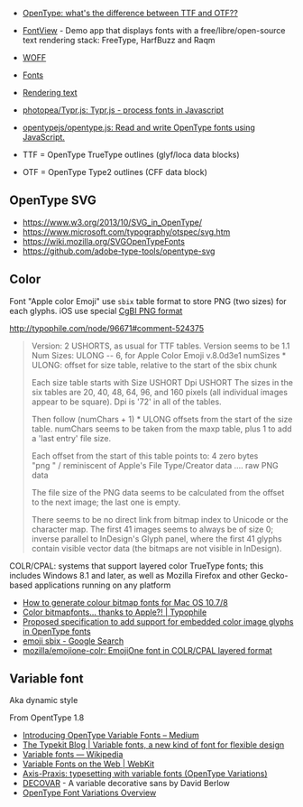 - [OpenType: what's the difference between TTF and OTF??](https://pomax.github.io/1449438115186/opentype-what-s-the-difference-between-ttf-and-otf)
- [FontView](https://github.com/googlei18n/fontview) - Demo app that displays fonts with a free/libre/open-source text rendering stack: FreeType, HarfBuzz and Raqm
- [WOFF](../WOFF/WOFF.md)
- [Fonts](../Fonts/Fonts.md)
- [Rendering text](../../Graphics/Graphics.md#rendering-text)

- [photopea/Typr.js: Typr.js - process fonts in Javascript](https://github.com/photopea/Typr.js)
- [opentypejs/opentype.js: Read and write OpenType fonts using JavaScript.](https://github.com/opentypejs/opentype.js)

- TTF = OpenType TrueType outlines (glyf/loca data blocks)
- OTF = OpenType Type2 outlines (CFF data block)

## OpenType SVG

- https://www.w3.org/2013/10/SVG_in_OpenType/
- https://www.microsoft.com/typography/otspec/svg.htm
- https://wiki.mozilla.org/SVGOpenTypeFonts
- https://github.com/adobe-type-tools/opentype-svg

## Color

Font "Apple color Emoji" use `sbix` table format to store PNG (two sizes) for each glyphs. iOS use special [CgBI PNG format](http://iphonedevwiki.net/index.php/CgBI_file_format)

http://typophile.com/node/96671#comment-524375

> Version: 2 USHORTS, as usual for TTF tables. Version seems to be 1.1
> Num Sizes: ULONG -- 6, for Apple Color Emoji v.8.0d3e1
> numSizes * ULONG: offset for size table, relative to the start of the sbix chunk
>
> Each size table starts with
> Size USHORT
> Dpi USHORT
> The sizes in the six tables are 20, 40, 48, 64, 96, and 160 pixels (all individual images appear to be square). Dpi is '72' in all of the tables.
>
> Then follow (numChars + 1) * ULONG offsets from the start of the size table. numChars seems to be taken from the maxp table, plus 1 to add a 'last entry' file size.
>
> Each offset from the start of this table points to:
> 4 zero bytes \
> "png " / reminiscent of Apple's File Type/Creator data
> .... raw PNG data
>
> The file size of the PNG data seems to be calculated from the offset to the next image; the last one is empty.
>
> There seems to be no direct link from bitmap index to Unicode or the character map. The first 41 images seems to always be of size 0; inverse parallel to InDesign's Glyph panel, where the first 41 glyphs contain visible vector data (the bitmaps are not visible in InDesign).

COLR/CPAL: systems that support layered color TrueType fonts; this includes Windows 8.1 and later, as well as Mozilla Firefox and other Gecko-based applications running on any platform

- [How to generate colour bitmap fonts for Mac OS 10.7/8](http://typophile.com/node/103268)
- [Color bitmapfonts... thanks to Apple?! | Typophile](http://www.typophile.com/node/83760)
- [Proposed specification to add support for embedded color image glyphs in OpenType fonts](https://code.google.com/p/color-emoji/)
- [emoji sbix - Google Search](https://www.google.com/search?q=emoji+sbix)
- [mozilla/emojione-colr: EmojiOne font in COLR/CPAL layered format](https://github.com/mozilla/emojione-colr)

## Variable font

Aka dynamic style

From OpentType 1.8

- [Introducing OpenType Variable Fonts – Medium](https://medium.com/@tiro/https-medium-com-tiro-introducing-opentype-variable-fonts-12ba6cd2369)
- [The Typekit Blog | Variable fonts, a new kind of font for flexible design](http://blog.typekit.com/2016/09/14/variable-fonts-a-new-kind-of-font-for-flexible-design/)
- [Variable fonts — Wikipedia](https://en.wikipedia.org/wiki/Variable_fonts)
- [Variable Fonts on the Web | WebKit](https://webkit.org/blog/7051/variable-fonts-on-the-web/)
- [Axis-Praxis: typesetting with variable fonts (OpenType Variations)](http://www.axis-praxis.org/)
- [DECOVAR](https://github.com/typenetwork/fb-decovar) - A variable decorative sans by David Berlow
- [OpenType Font Variations Overview](https://www.microsoft.com/typography/otspec180/otvaroverview.htm)
